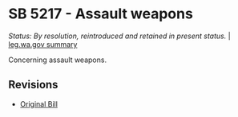 # SB 5217 - Assault weapons
*Status: By resolution, reintroduced and retained in present status.* | [leg.wa.gov summary](https://app.leg.wa.gov/billsummary?BillNumber=5217&Year=2021)

Concerning assault weapons.

## Revisions
* [Original Bill](1/)